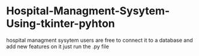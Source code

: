 # Hospital-Managment-Sysytem-Using-tkinter-pyhton
hospital managment sysytem users are free to connect it to a database and add new features on it 
just run the .py file 

